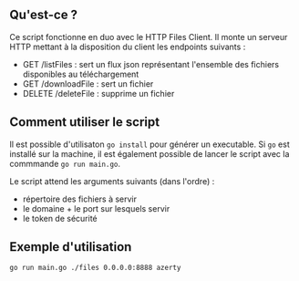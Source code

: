 ## Qu'est-ce ?

Ce script fonctionne en duo avec le HTTP Files Client. Il monte un serveur HTTP mettant à la disposition du client les endpoints suivants :

- GET /listFiles : sert un flux json représentant l'ensemble des fichiers disponibles au téléchargement
- GET /downloadFile : sert un fichier
- DELETE /deleteFile : supprime un fichier

## Comment utiliser le script

Il est possible d'utilisaton `go install` pour générer un executable. Si `go` est installé sur la machine, il est également possible de lancer le script avec la commmande `go run main.go`.

Le script attend les arguments suivants (dans l'ordre) :

- répertoire des fichiers à servir
- le domaine + le port sur lesquels servir
- le token de sécurité

## Exemple d'utilisation

`go run main.go ./files 0.0.0.0:8888 azerty`
